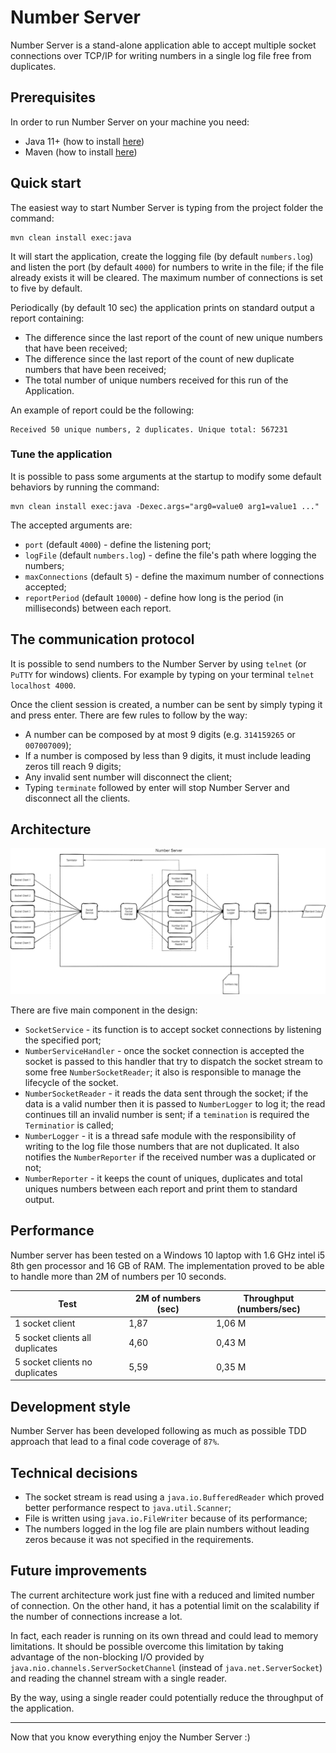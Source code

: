 # Number Server

Number Server is a stand-alone application able to accept multiple socket
connections over TCP/IP for writing numbers in a single log file free from duplicates.

## Prerequisites

In order to run Number Server on your machine you need:
* Java 11+ (how to install [here](https://www.oracle.com/java/technologies/javase-downloads.html))
* Maven (how to install [here](https://maven.apache.org/install.html))

## Quick start

The easiest way to start Number Server is typing from the project folder the command:
```
mvn clean install exec:java
```
It will start the application, create the logging file (by default `numbers.log`) and listen the port (by default `4000`) for 
numbers to write in the file; if the file already exists it will be cleared.
The maximum number of connections is set to five by default.

Periodically (by default 10 sec) the application prints on standard output a report 
containing:
* The difference since the last report of the count of new unique numbers that have
  been received;
* The difference since the last report of the count of new duplicate numbers that 
  have been received;
* The total number of unique numbers received for this run of the Application.

An example of report could be the following:
```
Received 50 unique numbers, 2 duplicates. Unique total: 567231
```

### Tune the application

It is possible to pass some arguments at the startup to modify some default behaviors by running 
the command:
```
mvn clean install exec:java -Dexec.args="arg0=value0 arg1=value1 ..."
```
The accepted arguments are:
* `port` (default `4000`) - define the listening port;
* `logFile` (default `numbers.log`) - define the file's path where logging the numbers;
* `maxConnections` (default `5`) - define the maximum number of connections accepted;
* `reportPeriod` (default `10000`) - define how long is the period (in milliseconds)
  between each report.
  
## The communication protocol
It is possible to send numbers to the Number Server by using `telnet` (or `PuTTY` for windows) clients.
For example by typing on your terminal `telnet localhost 4000`.

Once the client session is created, a number can be sent by simply typing it and press enter.
There are few rules to follow by the way:
* A number can be composed by at most 9 digits (e.g. `314159265` or `007007009`);
* If a number is composed by less than 9 digits, it must include leading zeros till reach 9 digits;
* Any invalid sent number will disconnect the client;
* Typing `terminate` followed by enter will stop Number Server and disconnect all the clients.

## Architecture

![architecture](./architecture.png)

There are five main component in the design:
* `SocketService` - its function is to accept socket connections by listening the specified port;
* `NumberServiceHandler` - once the socket connection is accepted the socket is passed to this handler
  that try to dispatch the socket stream to some free `NumberSocketReader`; it also is responsible to
  manage the lifecycle of the socket.
* `NumberSocketReader` - it reads the data sent through the socket; if the data is a valid number then
  it is passed to `NumberLogger` to log it; the read continues till an invalid number is sent; if a
  `temination` is required the `Terminatior` is called;
* `NumberLogger` - it is a thread safe module with the responsibility of writing to the log file
  those numbers that are not duplicated. It also notifies the `NumberReporter` if the received number
  was a duplicated or not;
* `NumberReporter` - it keeps the count of uniques, duplicates and total uniques numbers between each report
  and print them to standard output.

## Performance

Number server has been tested on a Windows 10 laptop with 1.6 GHz intel i5 8th gen processor and 16 GB of RAM.
The implementation proved to be able to handle more than 2M of numbers per 10 seconds.

Test                            | 2M of numbers (sec)    | Throughput (numbers/sec)
--------------------------------|-----------------------|-------------------------
1 socket client                 |1,87                   | 1,06 M
5 socket clients all duplicates |4,60                   | 0,43 M
5 socket clients no duplicates  |5,59                   | 0,35 M

## Development style

Number Server has been developed following as much as possible TDD approach that lead to a final
code coverage of `87%`.

## Technical decisions

* The socket stream is read using a `java.io.BufferedReader` which proved better performance respect to
  `java.util.Scanner`;
* File is written using `java.io.FileWriter` because of its performance;
* The numbers logged in the log file are plain numbers without leading zeros because it was not
  specified in the requirements.

## Future improvements
The current architecture work just fine with a reduced and limited number of connection. On the other hand,
it has a potential limit on the scalability if the number of connections increase a lot.

In fact, each reader is running on its own thread and could lead to memory limitations. It should be possible
overcome this limitation by taking advantage of the non-blocking I/O provided by `java.nio.channels.ServerSocketChannel`
(instead of `java.net.ServerSocket`) and reading the channel stream with a single reader.

By the way, using a single reader could potentially reduce the throughput of the application.

---
Now that you know everything enjoy the Number Server :)